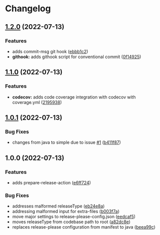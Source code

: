 # Changelog

## [1.2.0](https://github.com/state303/release-please-template/compare/v1.1.0...v1.2.0) (2022-07-13)


### Features

* adds commit-msg git hook ([ebbb1c2](https://github.com/state303/release-please-template/commit/ebbb1c2af901352617b99ca2205f7a0f92ca5e3e))
* **githook:** adds githook script for conventional commit ([0f14925](https://github.com/state303/release-please-template/commit/0f14925aaa60dbb3f23d872d952a536f6efc3c3c))

## [1.1.0](https://github.com/state303/release-please-template/compare/v1.0.1...v1.1.0) (2022-07-13)


### Features

* **codecov:** adds code coverage integration with codecov with coverage.yml ([2195938](https://github.com/state303/release-please-template/commit/21959381e5a5a36968bfebdee259df8979e5bc66))

## [1.0.1](https://github.com/state303/release-please-template/compare/v1.0.0...v1.0.1) (2022-07-13)


### Bug Fixes

* changes from java to simple due to issue [#1](https://github.com/state303/release-please-template/issues/1) ([b411f87](https://github.com/state303/release-please-template/commit/b411f87e0c4507835d240958d3a34bfcccfea3a9))

## 1.0.0 (2022-07-13)


### Features

* adds prepare-release-action ([e6ff724](https://github.com/state303/release-please-template/commit/e6ff72465bf44dd594235ea3950b2a3a0e3ed4e0))


### Bug Fixes

* addresses malformed releaseType ([eb24e8a](https://github.com/state303/release-please-template/commit/eb24e8a2751ed1f2f8589cf22161b05a4b008e80))
* addressing malformed input for extra-files ([b003f7a](https://github.com/state303/release-please-template/commit/b003f7a96d80be7186597757457d8cb9b1da11c9))
* move major settings to release-please-config.json ([eedcaf5](https://github.com/state303/release-please-template/commit/eedcaf5e805dc74f1d92d61ee1f837bea3cd9157))
* moves releaseType from codebase path to root ([a82dc8e](https://github.com/state303/release-please-template/commit/a82dc8eb8fe94d712b700a4b25ec347bb9f8112c))
* replaces release-please configuration from manifest to java ([beea99c](https://github.com/state303/release-please-template/commit/beea99c9ca81a7de6c78ac2489ab9a9e05c3681f))
